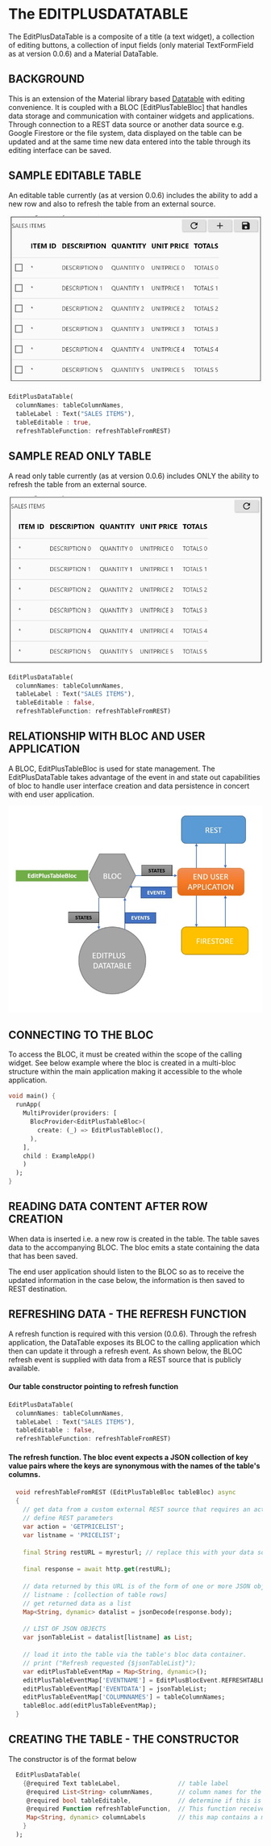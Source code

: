 # The EDITPLUSDATATABLE
The EditPlusDataTable is a composite of a title (a text widget), a collection of editing buttons, a collection of input fields (only material TextFormField as at version 0.0.6) and a Material DataTable. 

## BACKGROUND
This is an extension of the  Material library based [Datatable](https://api.flutter.dev/flutter/material/DataTable-class.html) with editing convenience. It is coupled with a BLOC [EditPlusTableBloc] that handles data storage and communication with container widgets and applications. Through connection to a REST data source or another data source e.g. Google Firestore or the file system, data displayed on the table can be updated and at the same time new data entered into the table through its editing interface can be saved.

## SAMPLE EDITABLE TABLE
An editable table currently (as at version 0.0.6) includes the ability to add a new row and also to refresh the table from an external source. 

![Editable Table](editable_table.jpg)

```dart
EditPlusDataTable(
  columnNames: tableColumnNames, 
  tableLabel : Text("SALES ITEMS"), 
  tableEditable : true, 
  refreshTableFunction: refreshTableFromREST)
```

## SAMPLE READ ONLY TABLE
A read only table currently (as at version 0.0.6) includes ONLY the ability to refresh the table from an external source. 

![Read Only Table](readonly_table.jpg)

```dart
EditPlusDataTable(
  columnNames: tableColumnNames, 
  tableLabel : Text("SALES ITEMS"), 
  tableEditable : false, 
  refreshTableFunction: refreshTableFromREST)
```

## RELATIONSHIP WITH BLOC AND USER APPLICATION
A BLOC, EditPlusTableBloc is used for state management. The EditPlusDataTable takes advantage of the event in and state out capabilities of bloc to handle user interface creation and data persistence in concert with end user application.

![Read Only Table](lib_bloc_relationship.jpg)

## CONNECTING TO THE BLOC
To access the BLOC, it must be created within the scope of the calling widget. See below example where the bloc is created in a multi-bloc structure within the main application making it accessible to the whole application.

```dart
void main() {
  runApp(
    MultiProvider(providers: [
      BlocProvider<EditPlusTableBloc>(
        create: (_) => EditPlusTableBloc(),
      ),
    ],
    child : ExampleApp()
    )
  );
}
```

## READING DATA CONTENT AFTER ROW CREATION
When data is inserted i.e. a new row is created in the table. The table saves data to the accompanying BLOC. The bloc emits a state containing the data that has been saved.

The end user application should listen to the BLOC so as to receive the updated information in the case below, the information is then saved to REST destination.

## REFRESHING DATA - THE REFRESH FUNCTION
A refresh function is required with this version (0.0.6). Through the refresh application, the DataTable exposes its BLOC to the calling application which then can update it through a refresh event. As shown below, the BLOC refresh event is supplied with data from a REST source that is publicly available.

#### Our table constructor pointing to refresh function
```dart
EditPlusDataTable(
  columnNames: tableColumnNames, 
  tableLabel : Text("SALES ITEMS"), 
  tableEditable : false, 
  refreshTableFunction: refreshTableFromREST)
```
#### The refresh function. The bloc event expects a JSON collection of key value pairs where the keys are synonymous with the names of the table's columns.
```dart
  void refreshTableFromREST (EditPlusTableBloc tableBloc) async
  {
    // get data from a custom external REST source that requires an action and name of list
    // define REST parameters
    var action = 'GETPRICELIST';
    var listname = 'PRICELIST';

    final String restURL = myresturl; // replace this with your data sources

    final response = await http.get(restURL);
    
    // data returned by this URL is of the form of one or more JSON objects one of them being
    // listname : [collection of table rows]
    // get returned data as a list
    Map<String, dynamic> datalist = jsonDecode(response.body);

    // LIST OF JSON OBJECTS
    var jsonTableList = datalist[listname] as List;

    // load it into the table via the table's bloc data container.
    // print ("Refresh requested {$jsonTableList}");
    var editPlusTableEventMap = Map<String, dynamic>();
    editPlusTableEventMap['EVENTNAME'] = EditPlusBlocEvent.REFRESHTABLEEVENT;
    editPlusTableEventMap['EVENTDATA'] = jsonTableList;
    editPlusTableEventMap['COLUMNNAMES'] = tableColumnNames;
    tableBloc.add(editPlusTableEventMap);
  }
```

## CREATING THE TABLE - THE CONSTRUCTOR
The constructor is of the format below

```dart
  EditPlusDataTable(
    {@required Text tableLabel,                // table label
     @required List<String> columnNames,       // column names for the table, required by Material DataTable
     @required bool tableEditable,             // determine if this is a read only table or table with ability to add items
     @required Function refreshTableFunction,  // This function receives the BLOC in use by the table to end user application
     Map<String, dynamic> columnLabels         // this map contains a mapping of column names to column labels  
    }
  );
```